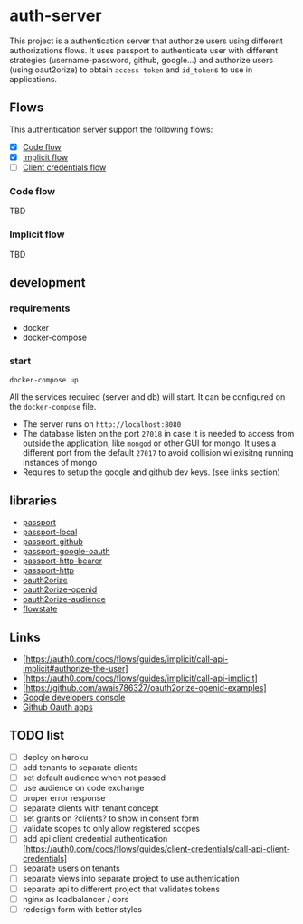 # auth-server

This project is a authentication server that authorize users using different authorizations flows.
It uses passport to authenticate user with different strategies (username-password, github, google...) and authorize users (using oaut2orize) to obtain `access token` and `id_token`s to use in applications.

## Flows

This authentication server support the following flows:

- [X] [Code flow](https://auth0.com/docs/flows/concepts/auth-code)
- [X] [Implicit flow](https://auth0.com/docs/flows/concepts/implicit)
- [ ] [Client credentials flow](https://auth0.com/docs/flows/concepts/client-credentials)

### Code flow

TBD

### Implicit flow

TBD

## development

### requirements

- docker
- docker-compose

### start

```sh
docker-compose up
```

All the services required (server and db) will start. It can be configured on the `docker-compose` file.

- The server runs on `http://localhost:8080` 
- The database listen on the port `27018` in case it is needed to access from outside the application, like `mongod` or other GUI for mongo. It uses a different port from the default `27017` to avoid collision wi exisitng running instances of mongo
- Requires to setup the google and github dev keys. (see links section)

## libraries

- [passport](http://www.passportjs.org/docs/configure/)
- [passport-local](https://github.com/jaredhanson/passport-local)
- [passport-github](https://github.com/jaredhanson/passport-github)
- [passport-google-oauth](https://github.com/jaredhanson/passport-google-oauth)
- [passport-http-bearer](https://github.com/jaredhanson/passport-http-bearer)
- [passport-http](https://github.com/jaredhanson/passport-http)
- [oauth2orize](https://github.com/jaredhanson/oauth2orize)
- [oauth2orize-openid](https://github.com/jaredhanson/oauth2orize-openid)
- [oauth2orize-audience](https://github.com/jaredhanson/oauth2orize-audience)
- [flowstate](https://github.com/jaredhanson/flowstate)

## Links

- [https://auth0.com/docs/flows/guides/implicit/call-api-implicit#authorize-the-user]
- [https://auth0.com/docs/flows/guides/implicit/call-api-implicit]
- [https://github.com/awais786327/oauth2orize-openid-examples]
- [Google developers console](https://console.developers.google.com/apis)
- [Github Oauth apps](https://github.com/settings/developers)

## TODO list

- [ ] deploy on heroku
- [ ] add tenants to separate clients
- [ ] set default audience when not passed
- [ ] use audience on code exchange
- [ ] proper error response
- [ ] separate clients with tenant concept
- [ ] set grants on ?clients? to show in consent form
- [ ] validate scopes to only allow registered scopes
- [ ] add api client credential authentication [https://auth0.com/docs/flows/guides/client-credentials/call-api-client-credentials]
- [ ] separate users on tenants
- [ ] separate views into separate project to use authentication
- [ ] separate api to different project that validates tokens
- [ ] nginx as loadbalancer / cors
- [ ] redesign form with better styles
